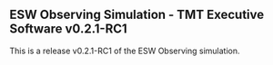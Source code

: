 ## ESW Observing Simulation - TMT Executive Software v0.2.1-RC1

This is a release v0.2.1-RC1 of the ESW Observing simulation.
